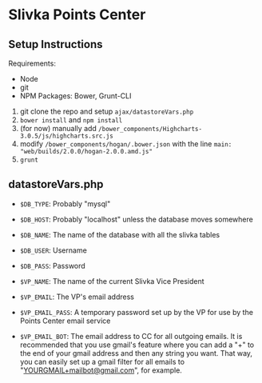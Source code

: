 Slivka Points Center
=================

## Setup Instructions

Requirements:
* Node
* git
* NPM Packages: Bower, Grunt-CLI

1. git clone the repo and setup `ajax/datastoreVars.php`
2. `bower install` and `npm install`
3. (for now) manually add `/bower_components/Highcharts-3.0.5/js/highcharts.src.js`
4. modify `/bower_components/hogan/.bower.json` with the line `main: "web/builds/2.0.0/hogan-2.0.0.amd.js"`
5. `grunt`

## datastoreVars.php
* `$DB_TYPE`: Probably "mysql"
* `$DB_HOST`: Probably "localhost" unless the database moves somewhere
* `$DB_NAME`: The name of the database with all the slivka tables
* `$DB_USER`: Username
* `$DB_PASS`: Password

* `$VP_NAME`: The name of the current Slivka Vice President
* `$VP_EMAIL`: The VP's email address
* `$VP_EMAIL_PASS`: A temporary password set up by the VP for use by the Points Center email service
* `$VP_EMAIL_BOT`: The email address to CC for all outgoing emails. It is recommended that you use gmail's feature where you can add a "+" to the end of your gmail address and then any string you want. That way, you can easily set up a gmail filter for all emails to "YOURGMAIL+mailbot@gmail.com", for example.